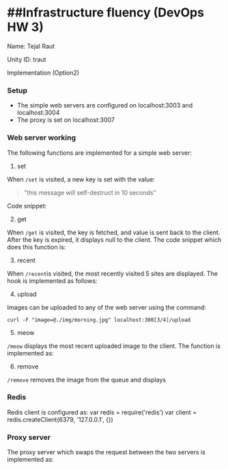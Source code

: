 ##Infrastructure fluency (DevOps HW 3)
=========================
Name: Tejal Raut

Unity ID: traut

Implementation (Option2)

### Setup

* The simple web servers are configured on localhost:3003 and localhost:3004
* The proxy is set on localhost:3007

### Web server working

The following functions are implemented for a simple web server:

1. set

When `/set` is visited, a new key is set with the value:
> "this message will self-destruct in 10 seconds"

Code snippet:


2. get

When `/get` is visited, the key is fetched, and value is sent back to the client. After the key is expired, it displays null to the client. The code snippet which does this function is:


3. recent

When `/recent`is visited, the most recently visited 5 sites are displayed. The hook is implemented as follows:


4. upload

Images can be uploaded to any of the web server using the command:
	
	curl -F "image=@./img/morning.jpg" localhost:300[3/4]/upload

5. meow

`/meow` displays the most recent uploaded image to the client. The function is implemented as:


6. remove

 `/remove` removes the image from the queue and displays 

### Redis
Redis client is configured as:
	var redis = require('redis')
	var client = redis.createClient(6379, '127.0.0.1', {})


### Proxy server

The proxy server which swaps the request between the two servers is implemented as:



